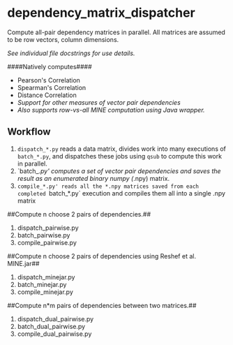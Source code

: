 dependency_matrix_dispatcher
============================
Compute all-pair dependency matrices in parallel.
All matrices are assumed to be row vectors, column dimensions.

*See individual file docstrings for use details.*

####Natively computes####
* Pearson's Correlation
* Spearman's Correlation
* Distance Correlation
* _Support for other measures of vector pair dependencies_
* _Also supports row-vs-all MINE computation using Java wrapper._

Workflow
--------

1. `dispatch_*.py` reads a data matrix, divides work into many executions of `batch_*.py`,
and dispatches these jobs using `qsub` to compute this work in parallel.
2. `batch_*.py' computes a set of vector pair dependencies and saves the result as an
enumerated binary numpy (*.npy) matrix.
3. `compile_*.py' reads all the *.npy matrices saved from each completed `batch_*.py`
execution and compiles them all into a single .npy matrix


##Compute n choose 2 pairs of dependencies.##

1. dispatch_pairwise.py
2. batch_pairwise.py
3. compile_pairwise.py

##Compute n choose 2 pairs of dependencies using Reshef et al. MINE.jar##

1. dispatch_minejar.py
2. batch_minejar.py
3. compile_minejar.py

##Compute n*m pairs of dependencies between two matrices.##

1. dispatch_dual_pairwise.py
2. batch_dual_pairwise.py
3. compile_dual_pairwise.py



